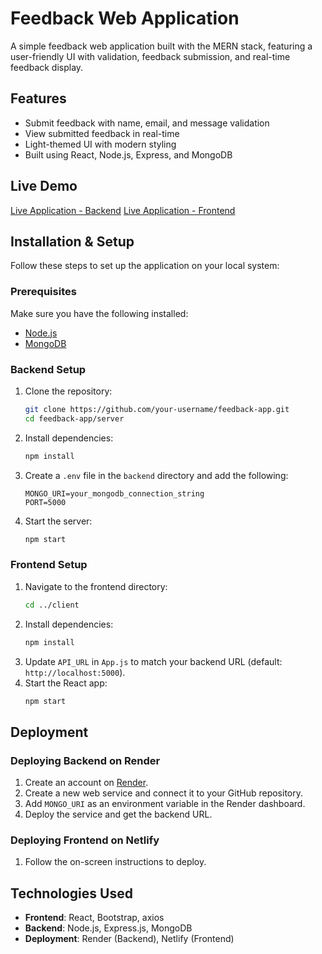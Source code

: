 # Feedback Web Application

A simple feedback web application built with the MERN stack, featuring a user-friendly UI with validation, feedback submission, and real-time feedback display.

## Features
- Submit feedback with name, email, and message validation
- View submitted feedback in real-time
- Light-themed UI with modern styling
- Built using React, Node.js, Express, and MongoDB

## Live Demo
[Live Application - Backend](https://cyberwarfare-feedback-app-1.onrender.com)
[Live Application - Frontend](https://67b44439eb54793180f9d5d6--relaxed-pegasus-043ea6.netlify.app/)

## Installation & Setup
Follow these steps to set up the application on your local system:

### Prerequisites
Make sure you have the following installed:
- [Node.js](https://nodejs.org/)
- [MongoDB](https://www.mongodb.com/)

### Backend Setup
1. Clone the repository:
   ```sh
   git clone https://github.com/your-username/feedback-app.git
   cd feedback-app/server
   ```
2. Install dependencies:
   ```sh
   npm install
   ```
3. Create a `.env` file in the `backend` directory and add the following:
   ```env
   MONGO_URI=your_mongodb_connection_string
   PORT=5000
   ```
4. Start the server:
   ```sh
   npm start
   ```

### Frontend Setup
1. Navigate to the frontend directory:
   ```sh
   cd ../client
   ```
2. Install dependencies:
   ```sh
   npm install
   ```
3. Update `API_URL` in `App.js` to match your backend URL (default: `http://localhost:5000`).
4. Start the React app:
   ```sh
   npm start
   ```

## Deployment
### Deploying Backend on Render
1. Create an account on [Render](https://render.com/).
2. Create a new web service and connect it to your GitHub repository.
3. Add `MONGO_URI` as an environment variable in the Render dashboard.
4. Deploy the service and get the backend URL.

### Deploying Frontend on Netlify
1. Follow the on-screen instructions to deploy.

## Technologies Used
- **Frontend**: React, Bootstrap, axios
- **Backend**: Node.js, Express.js, MongoDB
- **Deployment**: Render (Backend), Netlify (Frontend)

